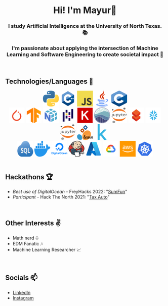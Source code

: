 <div align='center'>

# Hi! I'm Mayur👋

### I study Artificial Intelligence at the University of North Texas. 📚

### I'm passionate about applying the intersection of Machine Learning and Software Engineering to create societal impact 🤖

</div>

</br>

## Technologies/Languages 📑

<div align="center">

<img src="./icons/python.png" alt="python" width="50rem" height="50rem" />
<img src="./icons/cpp.png" alt="C++" width="50rem" height="50rem" />
<img src="./icons/JavaScript-logo.png" alt="javascript" width="50rem" height="50rem" />
<img src="./icons/java.png" alt="java" width="50rem" height="50rem" />
<img src="./icons/c.png" alt="c" width="50rem" height="50rem" />

<br>

<img src="./icons/pytorch.png" alt="pytorch" width="50rem" height="50rem" />
<img src="./icons/tensorflow.png" alt="tensorflow" width="50rem" height="50rem" />
<img src="./icons/numpy.png" alt="numpy" width="50rem" height="50rem" />
<img src="./icons/pandas.png" alt="pandas" width="50rem" height="50rem" />
<img src="./icons/keras.png" alt="keras" width="50rem" height="50rem" />
<img src="./icons/seaborn-logo.png" alt="seaborn    " width="50rem" height="50rem" />
<img src="./icons/jupyter.png" alt="jupyter" width="50rem" height="50rem" />
<img src="./icons/databricks.png" alt="databricks" width="50rem" height="50rem" />
<img src="./icons/snowflake.png" alt="snowflake" width="50rem" height="50rem" />
<img src="./icons/jupyter.png" alt="jupyter" width="50rem" height="50rem" />
<img src="./icons/sklearn.png" alt="sklearn" width="50rem" height="50rem" />
<img src="./icons/kaggle.png" alt="kaggle" width="50rem" height="50rem" />

<br>

<img src="./icons/sql.png" alt="sql" width="50rem" height="50rem" />
<img src="./icons/docker.png" alt="docker" width="50rem" height="50rem" />
<img src="./icons/digitalocean.png" alt="digitalocean" width="50rem" height="50rem" />
<img src="./icons/jenkins.png" alt="jenkins" width="50rem" height="50rem" />
<img src="./icons/azure.png" alt="azure" width="50rem" height="50rem" />
<img src="./icons/google_cloud.png" alt="gcp" width="50rem" height="50rem" />
<img src="./icons/awscloud.png" alt="aws" width="50rem" height="50rem" />
<img src="./icons/kubernetes.png" alt="kubernetes" width="50rem" height="50rem" />

</div>
    </br>

## Hackathons 🏆

- _Best use of DigitalOcean_ - FreyHacks 2022: "[SumFun](https://devpost.com/software/sumfun)"
- _Participant_ - Hack The North 2021: "[Tax Auto](https://devpost.com/software/tax-auto)"


</br>

## Other Interests ✌️

- Math nerd ➗
- EDM Fanatic 🎶
- Machine Learning Researcher 📈    

</br>

## Socials 📫

- [LinkedIn](https://www.linkedin.com/in/mayur-vora-/)
- [Instagram](https://www.instagram.com/mayur.voraa/)
